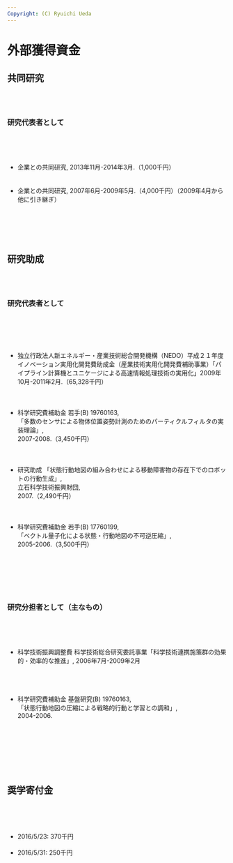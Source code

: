 ```yaml
---
Copyright: (C) Ryuichi Ueda
---
```


# 外部獲得資金
<!--:ja--><h2>共同研究</h2><br />
<br />
<h3>研究代表者として</h3><br />
<br />
<ul><br />
	<li>企業との共同研究, 2013年11月-2014年3月.（1,000千円）</li><br /><br />
	<li>企業との共同研究, 2007年6月-2009年5月.（4,000千円）（2009年4月から他に引き継ぎ）</li><br /><br />
</ul><br />
<br />
<h2>研究助成</h2><br />
<br />
<h3>研究代表者として</h3><br />
<br />
<ul><br />
<br />
 <li>独立行政法人新エネルギー・産業技術総合開発機構（NEDO）平成２１年度イノベーション実用化開発費助成金（産業技術実用化開発費補助事業）「パイプライン計算機とユニケージによる高速情報処理技術の実用化」2009年10月-2011年2月.（65,328千円）</li><br /><br />
<br />
 <li>科学研究費補助金 若手(B) 19760163,<br />
「多数のセンサによる物体位置姿勢計測のためのパーティクルフィルタの実装理論」,<br />
2007-2008.（3,450千円）</li><br /><br />
<br />
 <li>研究助成 「状態行動地図の組み合わせによる移動障害物の存在下でのロボットの行動生成」,<br />
立石科学技術振興財団,<br />
2007.（2,490千円）</li><br /><br />
<br />
 <li>科学研究費補助金 若手(B) 17760199,<br />
「ベクトル量子化による状態・行動地図の不可逆圧縮」,<br />
2005-2006.（3,500千円）</li><br /><br />
<br />
</ul><br />
<br />
<h3>研究分担者として（主なもの）</h3><br />
<br />
<ul><br />
 <li>科学技術振興調整費 科学技術総合研究委託事業「科学技術連携施策群の効果的・効率的な推進」, 2006年7月-2009年2月</li><br /><br />
<br />
<br />
 <li>科学研究費補助金 基盤研究(B) 19760163,<br />
「状態行動地図の圧縮による戦略的行動と学習との調和」,<br />
2004-2006.</li><br /><br />
<br />
</ul><br />
<br />
<br />
<h2>奨学寄付金</h2><br />
<br />
<ul><br />
	<li>2016/5/23: 370千円</li><br />
	<li>2016/5/31: 250千円</li><br />
</ul><br />

